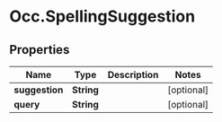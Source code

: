 # Occ.SpellingSuggestion

## Properties
Name | Type | Description | Notes
------------ | ------------- | ------------- | -------------
**suggestion** | **String** |  | [optional] 
**query** | **String** |  | [optional] 



